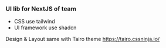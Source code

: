 ### UI lib for NextJS of team

- CSS use tailwind
- UI framework use shadcn

Design & Layout same with Tairo theme
https://tairo.cssninja.io/
